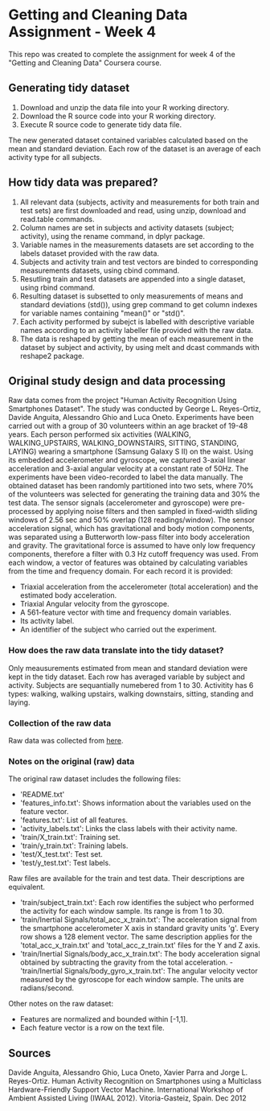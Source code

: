 # Getting and Cleaning Data Assignment - Week 4

This repo was created to complete the assignment for week 4 of the "Getting and Cleaning Data" Coursera course.

## Generating tidy dataset
1. Download and unzip the data file into your R working directory.
2. Download the R source code into your R working directory.
3. Execute R source code to generate tidy data file.

The new generated dataset contained variables calculated based on the mean and standard deviation. Each row of the dataset is an average of each activity type for all subjects.

## How tidy data was prepared?
1. All relevant data (subjects, activity and measurements for both train and test sets) are first downloaded and read, using unzip, download and read.table commands.
2. Column names are set in subjects and activity datasets (subject; activity), using the rename command, in dplyr package.
3. Variable names in the measurements datasets are set according to the labels dataset provided with the raw data.
4. Subjects and activity train and test vectors are binded to corresponding measurements datasets, using cbind command.
5. Resutling train and test datasets are appended into a single dataset, using rbind command.
6. Resulting dataset is subsetted to only measurements of means and standard deviations (std()), using grep command to get column indexes for variable names containing "mean()" or "std()".
7. Each activity performed by subejct is labelled with descriptive variable names according to an activity labeller file provided with the raw data.
8. The data is reshaped by getting the mean of each measurement in the dataset by subject and activity, by using melt and dcast commands with reshape2 package.

## Original study design and data processing
Raw data comes from the project "Human Activity Recognition Using Smartphones Dataset". The study was conducted by George L. Reyes-Ortiz, Davide Anguita, Alessandro Ghio and Luca Oneto.
Experiments have been carried out with a group of 30 volunteers within an age bracket of 19-48 years. Each person performed six activities (WALKING, WALKING_UPSTAIRS, WALKING_DOWNSTAIRS, SITTING, STANDING, LAYING) wearing a smartphone (Samsung Galaxy S II) on the waist. Using its embedded accelerometer and gyroscope, we captured 3-axial linear acceleration and 3-axial angular velocity at a constant rate of 50Hz. The experiments have been video-recorded to label the data manually. The obtained dataset has been randomly partitioned into two sets, where 70% of the volunteers was selected for generating the training data and 30% the test data. 
The sensor signals (accelerometer and gyroscope) were pre-processed by applying noise filters and then sampled in fixed-width sliding windows of 2.56 sec and 50% overlap (128 readings/window). The sensor acceleration signal, which has gravitational and body motion components, was separated using a Butterworth low-pass filter into body acceleration and gravity. The gravitational force is assumed to have only low frequency components, therefore a filter with 0.3 Hz cutoff frequency was used. From each window, a vector of features was obtained by calculating variables from the time and frequency domain.
For each record it is provided:
- Triaxial acceleration from the accelerometer (total acceleration) and the estimated body acceleration.
- Triaxial Angular velocity from the gyroscope. 
- A 561-feature vector with time and frequency domain variables. 
- Its activity label. 
- An identifier of the subject who carried out the experiment.

### How does the raw data translate into the tidy dataset?
Only meausurements estimated from mean and standard deviation were kept in the tidy dataset. Each row has averaged variable by subject and activity. Subjects are sequantially numebered from 1 to 30. Activitity has 6 types: walking, walking upstairs, walking downstairs, sitting, standing and laying.

### Collection of the raw data
Raw data was collected from [here](https://d396qusza40orc.cloudfront.net/getdata%2Fprojectfiles%2FUCI%20HAR%20Dataset.zip).

### Notes on the original (raw) data 
The original raw dataset includes the following files:

- 'README.txt'
- 'features_info.txt': Shows information about the variables used on the feature vector.
- 'features.txt': List of all features.
- 'activity_labels.txt': Links the class labels with their activity name.
- 'train/X_train.txt': Training set.
- 'train/y_train.txt': Training labels. 
- 'test/X_test.txt': Test set.
- 'test/y_test.txt': Test labels.

Raw files are available for the train and test data. Their descriptions are equivalent. 
- 'train/subject_train.txt': Each row identifies the subject who performed the activity for each window sample. Its range is from 1 to 30.
- 'train/Inertial Signals/total_acc_x_train.txt': The acceleration signal from the smartphone accelerometer X axis in standard gravity units 'g'. Every row shows a 128 element vector. The same description applies for the 'total_acc_x_train.txt' and 'total_acc_z_train.txt' files for the Y and Z axis.
- 'train/Inertial Signals/body_acc_x_train.txt': The body acceleration signal obtained by subtracting the gravity from the total acceleration. - 'train/Inertial Signals/body_gyro_x_train.txt': The angular velocity vector measured by the gyroscope for each window sample. The units are radians/second. 

Other notes on the raw dataset:
- Features are normalized and bounded within [-1,1].
- Each feature vector is a row on the text file.

## Sources
Davide Anguita, Alessandro Ghio, Luca Oneto, Xavier Parra and Jorge L. Reyes-Ortiz. Human Activity Recognition on Smartphones using a Multiclass Hardware-Friendly Support Vector Machine. International Workshop of Ambient Assisted Living (IWAAL 2012). Vitoria-Gasteiz, Spain. Dec 2012

